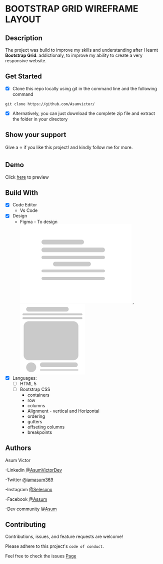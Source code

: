
# BOOTSTRAP GRID WIREFRAME LAYOUT 

## Description
 The project was build to improve my skills and understanding after I learnt **Bootstrap Grid**.
 addictionaly, to improve my ability to create a very responsive website. 


## Get Started 

- [x] Clone this repo locally using git in the command line and the following command

```
git clone https://github.com/Asumvictor/
```
- [x] Alternatively, you can just download the complete zip file and extract the folder in your directory



## Show your support

Give a ⭐️ if you like this project! and kindly follow me for more.
## Demo

Click [here]() to preview 


## Build With

- [x] Code Editor
  - Vs Code
- [x] Design
    - Figma - To design ![text](images/text.PNG) ,![card](images/card.PNG)
- [x] Languages:
   - [ ] HTML 5 
  - [ ] Bootstrap CSS 
      - containers
      - row
      - columns
      - Alignment - vertical and Horizontal 
      -  ordering
      - gutters
      - offseting columns
      - breakpoints


## Authors
 Asum Victor

-Linkedin [@AsumVictorDev](https://www.linkedin.com/in/victorasumdev)

-Twitter [@iamasum369](https://www.instagram.com/selesonx/)

-Instagram [@Selesonx](https://www.instagram.com/selesonx/)

-Facebook [@Assum](https://www.instagram.com/selesonx/)

-Dev community [@Asum](https://www.instagram.com/selesonx/)

## Contributing

Contributions, issues, and feature requests are welcome!

Please adhere to this project's `code of conduct`.

Feel free to check the issues [Page](..)

